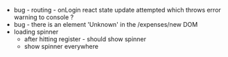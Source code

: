 - bug - routing - onLogin react state update attempted which throws error warning to console ?
- bug - there is an element 'Unknown' in the /expenses/new DOM
- loading spinner
  - after hitting register - should show spinner
  - show spinner everywhere